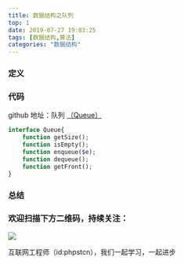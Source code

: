 ```yaml
---
title: 数据结构之队列
top: 1
date: 2019-07-27 19:03:25
tags: [数据结构,算法]
categories: "数据结构"
---
```

### 定义

### 代码
github 地址：队列 [（Queue）](https://github.com/xushuhui/Data-Structures/tree/master/Queue)
```php
interface Queue{
    function getSize();
    function isEmpty();
    function enqueue($e);
    function dequeue();
    function getFront();
}
```
### 总结

### 欢迎扫描下方二维码，持续关注：
![](http://ww1.sinaimg.cn/large/a616b9a4gy1g4xzv954a4j20760763yo.jpg)

互联网工程师（id:phpstcn），我们一起学习，一起进步